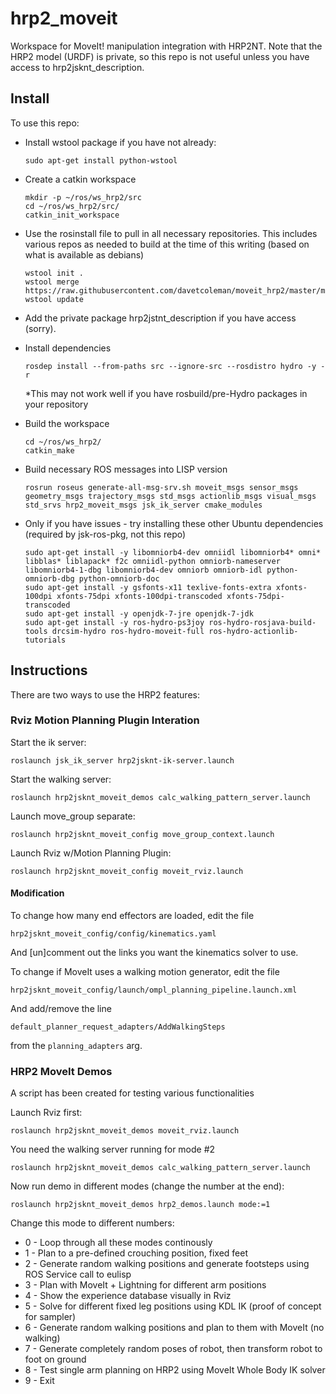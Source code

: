 hrp2_moveit
===========

Workspace for MoveIt! manipulation integration with HRP2NT. Note that the HRP2 model (URDF) is private, so this repo is not useful unless you have access to hrp2jsknt_description.

## Install

To use this repo:

* Install wstool package if you have not already:
    ```
    sudo apt-get install python-wstool
    ```

* Create a catkin workspace

    ```
    mkdir -p ~/ros/ws_hrp2/src
    cd ~/ros/ws_hrp2/src/
    catkin_init_workspace
    ```

* Use the rosinstall file to pull in all necessary repositories.
  This includes various repos as needed to build at the time of this writing (based on what is available as debians)

    ```
    wstool init .
    wstool merge https://raw.githubusercontent.com/davetcoleman/moveit_hrp2/master/moveit_hrp2.rosinstall
    wstool update
    ```

* Add the private package hrp2jstnt_description if you have access (sorry).

* Install dependencies
    ```
    rosdep install --from-paths src --ignore-src --rosdistro hydro -y -r
    ```
    *This may not work well if you have rosbuild/pre-Hydro packages in your repository

* Build the workspace
  
    ```
    cd ~/ros/ws_hrp2/
    catkin_make
    ```

* Build necessary ROS messages into LISP version
    ```
    rosrun roseus generate-all-msg-srv.sh moveit_msgs sensor_msgs geometry_msgs trajectory_msgs std_msgs actionlib_msgs visual_msgs std_srvs hrp2_moveit_msgs jsk_ik_server cmake_modules
    ```

* Only if you have issues - try installing these other Ubuntu dependencies (required by jsk-ros-pkg, not this repo)
    ```	  
    sudo apt-get install -y libomniorb4-dev omniidl libomniorb4* omni* libblas* liblapack* f2c omniidl-python omniorb-nameserver libomniorb4-1-dbg libomniorb4-dev omniorb omniorb-idl python-omniorb-dbg python-omniorb-doc
    sudo apt-get install -y gsfonts-x11 texlive-fonts-extra xfonts-100dpi xfonts-75dpi xfonts-100dpi-transcoded xfonts-75dpi-transcoded
    sudo apt-get install -y openjdk-7-jre openjdk-7-jdk 
    sudo apt-get install -y ros-hydro-ps3joy ros-hydro-rosjava-build-tools drcsim-hydro ros-hydro-moveit-full ros-hydro-actionlib-tutorials    
    ```
  
## Instructions

There are two ways to use the HRP2 features:

### Rviz Motion Planning Plugin Interation

Start the ik server:
```
roslaunch jsk_ik_server hrp2jsknt-ik-server.launch 
```

Start the walking server:
```
roslaunch hrp2jsknt_moveit_demos calc_walking_pattern_server.launch 
```

Launch move_group separate:
```
roslaunch hrp2jsknt_moveit_config move_group_context.launch 
```

Launch Rviz w/Motion Planning Plugin:
```
roslaunch hrp2jsknt_moveit_config moveit_rviz.launch 
```

#### Modification

To change how many end effectors are loaded, edit the file
```
hrp2jsknt_moveit_config/config/kinematics.yaml
```
And [un]comment out the links you want the kinematics solver to use.

To change if MoveIt uses a walking motion generator, edit the file 
```
hrp2jsknt_moveit_config/launch/ompl_planning_pipeline.launch.xml
```
And add/remove the line
```
default_planner_request_adapters/AddWalkingSteps
```
from the ``planning_adapters`` arg.

### HRP2 MoveIt Demos

A script has been created for testing various functionalities

Launch Rviz first:
```
roslaunch hrp2jsknt_moveit_demos moveit_rviz.launch
```

You need the walking server running for mode #2
```
roslaunch hrp2jsknt_moveit_demos calc_walking_pattern_server.launch 
```

Now run demo in different modes (change the number at the end):
```
roslaunch hrp2jsknt_moveit_demos hrp2_demos.launch mode:=1
```

Change this mode to different numbers:

* 0 - Loop through all these modes continously
* 1 - Plan to a pre-defined crouching position, fixed feet
* 2 - Generate random walking positions and generate footsteps using ROS Service call to eulisp
* 3 - Plan with MoveIt + Lightning for different arm positions
* 4 - Show the experience database visually in Rviz
* 5 - Solve for different fixed leg positions using KDL IK (proof of concept for sampler)
* 6 - Generate random walking positions and plan to them with MoveIt (no walking)
* 7 - Generate completely random poses of robot, then transform robot to foot on ground
* 8 - Test single arm planning on HRP2 using MoveIt Whole Body IK solver
* 9 - Exit
